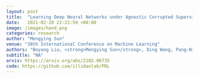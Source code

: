 ```yaml
---
layout: post
title:  "Learning Deep Neural Networks under Agnostic Corrupted Supervision"
date:   2021-02-20 22:21:59 +00:00
image: /images/hand.png
categories: research
author: "Mengying Sun"
venue: "38th International Conference on Machine Learning"
authors: "Boyang Liu, <strong>Mengying Sun</strong>, Ding Wang, Pang-Ning Tan, Jiayu Zhou"
subtitle: "NA"
arxiv: https://arxiv.org/abs/2102.06735
code: https://github.com/illidanlab/PRL
---
```


  
